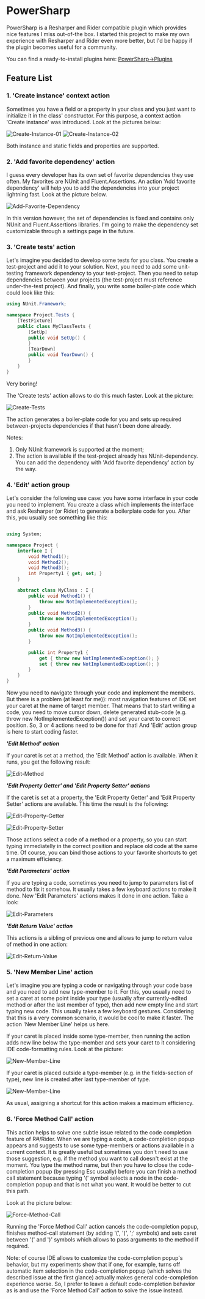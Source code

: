 # PowerSharp

PowerSharp is a Resharper and Rider compatible plugin which provides nice features I miss out-of-the box. I started this project to make my own experience with Resharper and Rider even more better, but I'd be happy if the plugin becomes useful for a community.

You can find a ready-to-install plugins here: [PowerSharp->Plugins](https://github.com/DmitryStrakhov/PowerSharp/tree/main/Plugins)


## Feature List

### 1. 'Create instance' context action

Sometimes you have a field or a property in your class and you just want to initialize it in the class' constructor. For this purpose, a context action 'Create instance' was introduced. Look at the pictures below:

![Create-Instance-01](https://github.com/DmitryStrakhov/PowerSharp/blob/main/ReadMe-Images/Create-Instance-01.png)
![Create-Instance-02](https://github.com/DmitryStrakhov/PowerSharp/blob/main/ReadMe-Images/Create-Instance-02.png)

Both instance and static fields and properties are supported.

### 2. 'Add favorite dependency' action

I guess every developer has its own set of favorite dependencies they use often. My favorites are NUnit and Fluent.Assertions. An action 'Add favorite dependency' will help you to add the dependencies into your project lightning fast. Look at the picture below.

![Add-Favorite-Dependency](https://github.com/DmitryStrakhov/PowerSharp/blob/main/ReadMe-Images/Add-Favorite-Dependency.png)

In this version however, the set of dependencies is fixed and contains only NUnit and Fluent.Assertions libraries. I'm going to make the dependency set customizable through a settings page in the future.

### 3. 'Create tests' action

Let's imagine you decided to develop some tests for you class. You create a test-project and add it to your solution. Next, you need to add some unit-testing framework dependency to your test-project. Then you need to setup dependencies between your projects (the test-project must reference under-the-test project). And finally, you write some boiler-plate code which could look like this:

```csharp
using NUnit.Framework;

namespace Project.Tests {
    [TestFixture]
    public class MyClassTests {
        [SetUp]
        public void SetUp() {
        }
        [TearDown]
        public void TearDown() {
        }
    }
}
```
Very boring!

The 'Create tests' action allows to do this much faster. Look at the picture:

![Create-Tests](https://github.com/DmitryStrakhov/PowerSharp/blob/main/ReadMe-Images/Create-Tests.png)

The action generates a boiler-plate code for you and sets up required between-projects dependencies if that hasn't been done already.

Notes:
1. Only NUnit framework is supported at the moment;
2. The action is available if the test-project already has NUnit-dependency. You can add the dependency with 'Add favorite dependency' action by the way.

### 4. 'Edit' action group

Let's consider the following use case: you have some interface in your code you need to implement. You create a class which implements the interface and ask Resharper (or Rider) to generate a boilerplate code for you. After this, you usually see something like this:

```csharp

using System;

namespace Project {
    interface I {
        void Method1();
        void Method2();
        void Method3();
        int Property1 { get; set; }
    }

    abstract class MyClass : I {
        public void Method1() {
            throw new NotImplementedException();
        }
        public void Method2() {
            throw new NotImplementedException();
        }
        public void Method3() {
            throw new NotImplementedException();
        }

        public int Property1 {
            get { throw new NotImplementedException(); }
            set { throw new NotImplementedException(); }
        }
    }
}
```

Now you need to navigate through your code and implement the members. But there is a problem (at least for me)): most navigation features of IDE set your caret at the name of target member. That means that to start writing a code, you need to move cursor down, delete generated stub-code (e.g. throw new NotImplementedException()) and set your caret to correct position. So, 3 or 4 actions need to be done for that! And 'Edit' action group is here to start coding faster.

***'Edit Method' action***

If your caret is set at a method, the 'Edit Method' action is available. When it runs, you get the following result:

![Edit-Method](https://github.com/DmitryStrakhov/PowerSharp/blob/main/ReadMe-Images/Edit-Method.png)


***'Edit Property Getter' and 'Edit Property Setter' actions***

If the caret is set at a property, the 'Edit Property Getter' and 'Edit Property Setter' actions are available. This time the result is the following:

![Edit-Property-Getter](https://github.com/DmitryStrakhov/PowerSharp/blob/main/ReadMe-Images/Edit-Property-Getter.png)

![Edit-Property-Setter](https://github.com/DmitryStrakhov/PowerSharp/blob/main/ReadMe-Images/Edit-Property-Setter.png)

Those actions select a code of a method or a property, so you can start typing immediatelly in the correct position and replace old code at the same time. Of course, you can bind those actions to your favorite shortcuts to get a maximum efficiency.

***'Edit Parameters' action***

If you are typing a code, sometimes you need to jump to parameters list of method to fix it somehow. It usually takes a few keyboard actions to make it done. New 'Edit Parameters' actions makes it done in one action. Take a look:

![Edit-Parameters](https://github.com/DmitryStrakhov/PowerSharp/blob/main/ReadMe-Images/Edit-Parameters.png)

***'Edit Return Value' action***

This actions is a sibling of previous one and allows to jump to return value of method in one action:

![Edit-Return-Value](https://github.com/DmitryStrakhov/PowerSharp/blob/main/ReadMe-Images/Edit-Return-Value.png)

### 5. 'New Member Line' action

Let's imagine you are typing a code or navigating through your code base and you need to add new type-member to it. For this, you usually need to set a caret at some point inside your type (usually after currently-edited method or after the last member of type), then add new empty line and start typing new code. This usually takes a few keyboard gestures. Considering that this is a very common scenario, it would be cool to make it faster. The action 'New Member Line' helps us here.

If your caret is placed inside some type-member, then running the action adds new line below the type-member and sets your caret to it considering IDE code-formatting rules. Look at the picture:

![New-Member-Line](https://github.com/DmitryStrakhov/PowerSharp/blob/main/ReadMe-Images/New-Member-Line-01.png)

If your caret is placed outside a type-member (e.g. in the fields-section of type), new line is created after last type-member of type.

![New-Member-Line](https://github.com/DmitryStrakhov/PowerSharp/blob/main/ReadMe-Images/New-Member-Line-02.png)

As usual, assigning a shortcut for this action makes a maximum efficiency.

### 6. 'Force Method Call' action

This action helps to solve one subtle issue related to the code completion feature of R#/Rider. When we are typing a code, a code-completion popup appears and suggests to use some type-members or actions available in a current context. It is greatly useful but sometimes you don't need to use those suggestion, e.g. if the method you want to call doesn't exist at the moment. You type the method name, but then you have to close the code-completion popup (by pressing Esc usually) before you can finish a method call statement because typing '(' symbol selects a node in the code-completion popup and that is not what you want. It would be better to cut this path.

Look at the picture below:

![Force-Method-Call](https://github.com/DmitryStrakhov/PowerSharp/blob/main/ReadMe-Images/Force-Method-Call.png)

Running the 'Force Method Call' action cancels the code-completion popup, finishes method-call statement (by adding '(', ')', ';' symbols) and sets caret between '(' and ')' symbols which allows to pass arguments to the method if required.

Note: of course IDE allows to customize the code-completion popup's behavior, but my experiments show that if one, for example, turns off automatic item selection in the code-completion popup (which solves the described issue at the first glance) actually makes general code-completion experience worse. So, I prefer to leave a default code-completion behavior as is and use the 'Force Method Call' action to solve the issue instead.
